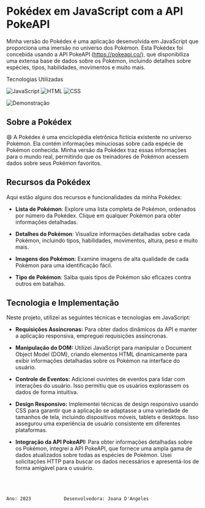 
#  Pokédex em JavaScript com a API PokeAPI

Minha versão do Pokédex é uma aplicação desenvolvida em JavaScript que proporciona uma imersão no universo dos Pokémon. Esta Pokédex foi concebida usando a API PokeAPI (https://pokeapi.co/), que disponibiliza uma extensa base de dados sobre os Pokémon, incluindo detalhes sobre espécies, tipos, habilidades, movimentos e muito mais.

Tecnologias Utilizadas

![JavaScript](https://img.shields.io/badge/JavaScript-ES6-yellow) ![HTML](https://img.shields.io/badge/HTML-5-red) ![CSS](https://img.shields.io/badge/CSS-3-blue)

![Demonstração](../proj_pokedex/assets/imgs/pokedex.gif)

## Sobre a Pokédex
:smile:
A Pokédex é uma enciclopédia eletrônica fictícia existente no universo Pokémon. Ela contém informações minuciosas sobre cada espécie de Pokémon conhecida. Minha versão da Pokédex traz essas informações para o mundo real, permitindo que os treinadores de Pokémon acessem dados sobre seus Pokémon favoritos.


## Recursos da Pokédex
Aqui estão alguns dos recursos e funcionalidades da minha Pokédex:


- **Lista de Pokémon**: Explore uma lista completa de Pokémon, ordenados por número da Pokédex. Clique em qualquer Pokémon para obter informações detalhadas.

- **Detalhes do Pokémon**: Visualize informações detalhadas sobre cada Pokémon, incluindo tipos, habilidades, movimentos, altura, peso e muito mais.

- **Imagens dos Pokémon**: Examine imagens de alta qualidade de cada Pokémon para uma identificação fácil.

- **Tipo de Pokémon**: Saiba quais tipos de Pokémon são eficazes contra outros em batalhas.

## Tecnologia e Implementação
Neste projeto, utilizei as seguintes técnicas e tecnologias em JavaScript:

- **Requisições Assíncronas:** Para obter dados dinâmicos da API e manter a aplicação responsiva, empreguei requisições assíncronas. 

- **Manipulação do DOM:** Utilizei JavaScript para manipular o Document Object Model (DOM), criando elementos HTML dinamicamente para exibir informações detalhadas sobre os Pokémon na interface do usuário.

- **Controle de Eventos:** Adicionei ouvintes de eventos para lidar com interações do usuário. Isso permitiu que os usuários explorassem os dados de forma intuitiva.

- **Design Responsivo:** Implementei técnicas de design responsivo usando CSS para garantir que a aplicação se adaptasse a uma variedade de tamanhos de tela, incluindo dispositivos móveis, tablets e desktops. Isso assegurou uma experiência de usuário consistente em diferentes plataformas.

- **Integração da API PokeAPI:** Para obter informações detalhadas sobre os Pokémon, integrei a API PokeAPI, que fornece uma ampla gama de dados atualizados sobre todas as espécies de Pokémon. Usei solicitações HTTP para buscar os dados necessários e apresentá-los de forma amigável para o usuário.

<br><br><br>
 `Ano: 2023            Desenvolvedora: Joana D'Angeles`